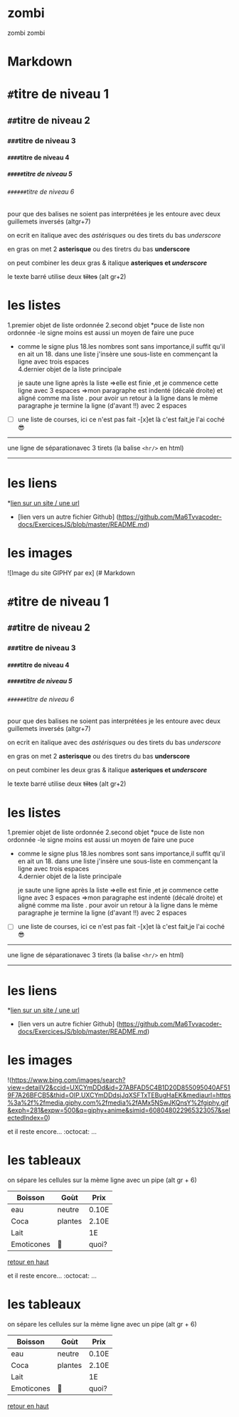 # zombi
zombi zombi


# Markdown

<a name="haut">

# `#`titre de niveau 1
## `##`titre de niveau 2
### `###`titre de niveau 3
#### `####`titre de niveau 4
##### `#####`titre de niveau 5
###### `######`titre de niveau 6 

pour que des balises ne soient pas interprétées je les entoure avec deux guillemets inversés (altgr+7)

on ecrit en italique avec des *astérisques* ou des tirets du bas _underscore_ 

en gras on met 2 **asterisque** ou des tiretrs du bas __underscore__ 

on peut combiner les deux gras & italique **asteriques et _underscore_**

le texte barré utilise deux ~~tiltes~~ (alt gr+2)  

# les listes 

1.premier objet de liste ordonnée
2.second objet
  *puce de liste non ordonnée
  -le signe moins est aussi un moyen de faire une puce 
  + comme le signe plus 
  18.les nombres sont sans importance,il suffit qu'il en ait un 
     18. dans une liste j'insère une sous-liste en commençant la ligne avec trois espaces   
     4.dernier objet de la liste principale 

     je saute une ligne après la liste =>elle est finie ,et je commence cette ligne avec 3 espaces =>mon paragraphe est indenté (décalé droite) et aligné comme ma liste .
     pour avoir un retour à la ligne dans le mème paragraphe je termine la ligne (d'avant !!) avec 2 espaces  

 - [ ] une liste de courses, ici ce n'est pas fait 
 -[x]et là c'est fait,je l'ai coché :sunglasses:

---

une ligne de séparationavec 3 tirets (la balise `<hr/>` en html)

---

# les liens 

*[lien sur un site  / une url](https://www.google.com)

* [lien vers un autre fichier Github]
(https://github.com/Ma6Tvvacoder-docs/ExercicesJS/blob/master/README.md)

# les images 

![Image du site GIPHY par ex] (# Markdown

<a name="haut">

# `#`titre de niveau 1
## `##`titre de niveau 2
### `###`titre de niveau 3
#### `####`titre de niveau 4
##### `#####`titre de niveau 5
###### `######`titre de niveau 6 

pour que des balises ne soient pas interprétées je les entoure avec deux guillemets inversés (altgr+7)

on ecrit en italique avec des *astérisques* ou des tirets du bas _underscore_ 

en gras on met 2 **asterisque** ou des tiretrs du bas __underscore__ 

on peut combiner les deux gras & italique **asteriques et _underscore_**

le texte barré utilise deux ~~tiltes~~ (alt gr+2)  

# les listes 

1.premier objet de liste ordonnée
2.second objet
  *puce de liste non ordonnée
  -le signe moins est aussi un moyen de faire une puce 
  + comme le signe plus 
  18.les nombres sont sans importance,il suffit qu'il en ait un 
     18. dans une liste j'insère une sous-liste en commençant la ligne avec trois espaces   
     4.dernier objet de la liste principale 

     je saute une ligne après la liste =>elle est finie ,et je commence cette ligne avec 3 espaces =>mon paragraphe est indenté (décalé droite) et aligné comme ma liste .
     pour avoir un retour à la ligne dans le mème paragraphe je termine la ligne (d'avant !!) avec 2 espaces  

 - [ ] une liste de courses, ici ce n'est pas fait 
 -[x]et là c'est fait,je l'ai coché :sunglasses:

---

une ligne de séparationavec 3 tirets (la balise `<hr/>` en html)

---

# les liens 

*[lien sur un site  / une url](https://www.google.com)

* [lien vers un autre fichier Github]
(https://github.com/Ma6Tvvacoder-docs/ExercicesJS/blob/master/README.md)

# les images 

!(https://www.bing.com/images/search?view=detailV2&ccid=UXCYmDDd&id=27ABFAD5C4B1D20D855095040AF519F7A26BFCB5&thid=OIP.UXCYmDDdsjJqXSFTxTEBugHaEK&mediaurl=https%3a%2f%2fmedia.giphy.com%2fmedia%2fAMx5NSwJKQnsY%2fgiphy.gif&exph=281&expw=500&q=giphy+anime&simid=608048022965323057&selectedIndex=0)

et il reste encore... :octocat: ...

# les tableaux 

on sépare les cellules sur la mème ligne avec un pipe (alt gr + 6)


Boisson | Goùt | Prix
--- | --- | ---
eau | neutre | 0.10E
Coca | plantes | 2.10E
Lait | | 1E
Emoticones | :imp: | quoi?





[retour en haut](#haut)

et il reste encore... :octocat: ...

# les tableaux 

on sépare les cellules sur la mème ligne avec un pipe (alt gr + 6)


Boisson | Goùt | Prix
--- | --- | ---
eau | neutre | 0.10E
Coca | plantes | 2.10E
Lait | | 1E
Emoticones | :imp: | quoi?





[retour en haut](#haut)
